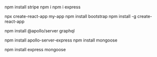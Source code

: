npm install stripe
npm i
npm i express

npx create-react-app my-app
npm install bootstrap
npm install -g create-react-app

npm install @apollo/server graphql

npm install apollo-server-express
npm install mongoose

npm install express mongoose
